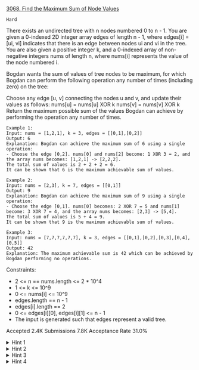 [3068. Find the Maximum Sum of Node Values](https://leetcode.com/problems/find-the-maximum-sum-of-node-values/)

`Hard`

There exists an undirected tree with n nodes numbered 0 to n - 1. You are given a 0-indexed 2D integer array edges of length n - 1, where edges[i] = [ui, vi] indicates that there is an edge between nodes ui and vi in the tree. You are also given a positive integer k, and a 0-indexed array of non-negative integers nums of length n, where nums[i] represents the value of the node numbered i.

Bogdan wants the sum of values of tree nodes to be maximum, for which Bogdan can perform the following operation any number of times (including zero) on the tree:

Choose any edge [u, v] connecting the nodes u and v, and update their values as follows:
nums[u] = nums[u] XOR k
nums[v] = nums[v] XOR k
Return the maximum possible sum of the values Bogdan can achieve by performing the operation any number of times.

```
Example 1:
Input: nums = [1,2,1], k = 3, edges = [[0,1],[0,2]]
Output: 6
Explanation: Bogdan can achieve the maximum sum of 6 using a single operation:
- Choose the edge [0,2]. nums[0] and nums[2] become: 1 XOR 3 = 2, and the array nums becomes: [1,2,1] -> [2,2,2].
The total sum of values is 2 + 2 + 2 = 6.
It can be shown that 6 is the maximum achievable sum of values.

Example 2:
Input: nums = [2,3], k = 7, edges = [[0,1]]
Output: 9
Explanation: Bogdan can achieve the maximum sum of 9 using a single operation:
- Choose the edge [0,1]. nums[0] becomes: 2 XOR 7 = 5 and nums[1] become: 3 XOR 7 = 4, and the array nums becomes: [2,3] -> [5,4].
The total sum of values is 5 + 4 = 9.
It can be shown that 9 is the maximum achievable sum of values.

Example 3:
Input: nums = [7,7,7,7,7,7], k = 3, edges = [[0,1],[0,2],[0,3],[0,4],[0,5]]
Output: 42
Explanation: The maximum achievable sum is 42 which can be achieved by Bogdan performing no operations.
``` 

Constraints:

- 2 <= n == nums.length <= 2 * 10^4
- 1 <= k <= 10^9
- 0 <= nums[i] <= 10^9
- edges.length == n - 1
- edges[i].length == 2
- 0 <= edges[i][0], edges[i][1] <= n - 1
- The input is generated such that edges represent a valid tree.

Accepted
2.4K
Submissions
7.8K
Acceptance Rate
31.0%

<details>
<summary>Hint 1</summary>

Select any node as the root.

</details>
<details>
<summary>Hint 2</summary>

Let dp[x][c] be the maximum sum we can get for the subtree rooted at node x, where c is a boolean representing whether the edge between node x and its parent (if any) is selected or not.

</details>
<details>
<summary>Hint 3</summary>

dp[x][c] = max(sum(dp[y][cy]) + v(nums[x], sum(cy) + c)) where cy is 0 or 1. When sum(cy) + c is odd, v(nums[x], sum(cy) + c) = nums[x] XOR k. When sum(cy) + c is even, v(nums[x], sum(cy) + c) = nums[x].

</details>
<details>
<summary>Hint 4</summary>

There’s also an easier solution - does the parity of the number of elements where nums[i] XOR k > nums[i] help?

</details>